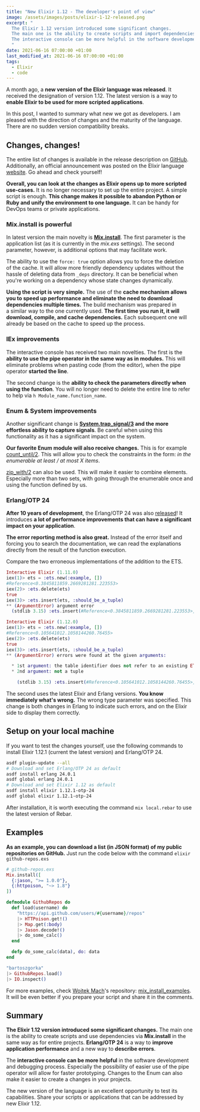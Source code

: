 ```yaml
---
title: "New Elixir 1.12 - The developer's point of view"
image: /assets/images/posts/elixir-1-12-released.png
excerpt: "
  The Elixir 1.12 version introduced some significant changes.
  The main one is the ability to create scripts and import dependencies via Mix.install.
  The interactive console can be more helpful in the software development, prototyping and debugging processes.
  "
date: 2021-06-16 07:00:00 +01:00
last_modified_at: 2021-06-16 07:00:00 +01:00
tags:
  - Elixir
  - code
---
```


  A month ago, a **new version of the Elixir language was released**.
  It received the designation of version 1.12.
  The latest version is a way to **enable Elixir to be used for more scripted applications**.

  In this post, I wanted to summary what new we got as developers.
  I am pleased with the direction of changes and the maturity of the language.
  There are no sudden version compatibility breaks.

## Changes, changes!

  The entire list of changes is available in the release description on [GitHub](https://github.com/elixir-lang/elixir/releases/tag/v1.12.0).
  Additionally, an official announcement was posted on the Elixir language [website](https://elixir-lang.org/blog/2021/05/19/elixir-v1-12-0-released/).
  Go ahead and check yourself!

  **Overall, you can look at the changes as Elixir opens up to more scripted use-cases.**
  It is no longer necessary to set up the entire project.
  A simple script is enough.
  **This change makes it possible to abandon Python or Ruby and unify the environment to one language.**
  It can be handy for DevOps teams or private applications.

### Mix.install is powerful

  In latest version the main novelty is **[Mix.install](https://hexdocs.pm/mix/1.12/Mix.html#install/2)**.
  The first parameter is the application list (as it is currently in the *mix.exs* settings).
  The second parameter, however, is additional options that may facilitate work.

  The ability to use the `force: true` option allows you to force the deletion of the cache.
  It will allow more friendly dependency updates without the hassle of deleting data from `_deps` directory.
  It can be beneficial when you're working on a dependency whose state changes dynamically.

  **Using the script is very simple.**
  The use of the **cache mechanism allows you to speed up performance and eliminate the need to download dependencies multiple times.**
  The build mechanism was prepared in a similar way to the one currently used.
  **The first time you run it, it will download, compile, and cache dependencies.**
  Each subsequent one will already be based on the cache to speed up the process.

### IEx improvements

  The interactive console has received two main novelties.
  The first is the **ability to use the pipe operator in the same way as in modules.**
  This will eliminate problems when pasting code (from the editor), when the pipe operator **started the line**.

  The second change is the **ability to check the parameters directly when using the function**.
  You will no longer need to delete the entire line to refer to help via `h Module_name.function_name`.

### Enum & System improvements

  Another significant change is **[System.trap_signal/3](https://hexdocs.pm/elixir/1.12/System.html#trap_signal/3) and the more effortless ability to capture signals**.
  Be careful when using this functionality as it has a significant impact on the system.

  **Our favorite Enum module will also receive changes.**
  This is for example [count_until/2](https://hexdocs.pm/elixir/1.12/Enum.html#count_until/2).
  This will allow you to check the constraints in the form: *in the enumerable at least / at most X items*.

  [zip_with/2](https://hexdocs.pm/elixir/1.12/Enum.html#zip_with/2) can also be used.
  This will make it easier to combine elements.
  Especially more than two sets, with going through the enumerable once and using the function defined by us.

### Erlang/OTP 24

  **After 10 years of development**, the Erlang/OTP 24 was also [released](https://blog.erlang.org/My-OTP-24-Highlights/)!
  It introduces **a lot of performance improvements that can have a significant impact on your application**.

  **The error reporting method is also great.**
  Instead of the error itself and forcing you to search the documentation, we can read the explanations directly from the result of the function execution.

  Compare the two erroneous implementations of the addition to the ETS.

  ```elixir
  Interactive Elixir (1.11.0)
  iex(1)> ets = :ets.new(:example, [])
  #Reference<0.3845811859.2669281281.223553>
  iex(2)> :ets.delete(ets)
  true
  iex(3)> :ets.insert(ets, :should_be_a_tuple)
  ** (ArgumentError) argument error
    (stdlib 3.15) :ets.insert(#Reference<0.3845811859.2669281281.223553>, :should_be_a_tuple)
  ```


  ```elixir
  Interactive Elixir (1.12.0)
  iex(1)> ets = :ets.new(:example, [])
  #Reference<0.105641012.1058144260.76455>
  iex(2)> :ets.delete(ets)
  true
  iex(3)> :ets.insert(ets, :should_be_a_tuple)
  ** (ArgumentError) errors were found at the given arguments:

    * 1st argument: the table identifier does not refer to an existing ETS table
    * 2nd argument: not a tuple

      (stdlib 3.15) :ets.insert(#Reference<0.105641012.1058144260.76455>, :should_be_a_tuple)
  ```

  The second uses the latest Elixir and Erlang versions.
  **You know immediately what's wrong.**
  The wrong type parameter was specified.
  This change is both changes in Erlang to indicate such errors, and on the Elixir side to display them correctly.

## Setup on your local machine

  If you want to test the changes yourself, use the following commands to install Elixir 1.12.1 (current the latest version) and Erlang/OTP 24.

  ```bash
  asdf plugin-update --all
  # Download and set Erlang/OTP 24 as default
  asdf install erlang 24.0.1
  asdf global erlang 24.0.1
  # Download and set Elixir 1.12 as default
  asdf install elixir 1.12.1-otp-24
  asdf global elixir 1.12.1-otp-24
  ```

  After installation, it is worth executing the command `mix local.rebar` to use the latest version of Rebar.

## Examples

  **As an example, you can download a list (in JSON format) of my public repositories on GitHub.**
  Just run the code below with the command `elixir github-repos.exs`

  ```elixir
  # github-repos.exs
  Mix.install([
    {:jason, ">= 1.0.0"},
    {:httpoison, "~> 1.8"}
  ])

  defmodule GithubRepos do
    def load(username) do
      "https://api.github.com/users/#{username}/repos"
      |> HTTPoison.get!()
      |> Map.get(:body)
      |> Jason.decode!()
      |> do_some_calc()
    end

    defp do_some_calc(data), do: data
  end

  "bartoszgorka"
  |> GithubRepos.load()
  |> IO.inspect()
  ```

  For more examples, check [Wojtek Mach](https://github.com/wojtekmach)'s repository: [mix_install_examples](https://github.com/wojtekmach/mix_install_examples).
  It will be even better if you prepare your script and share it in the comments.

## Summary

  **The Elixir 1.12 version introduced some significant changes.**
  The main one is the ability to create scripts and use dependencies via **Mix.install** in the same way as for entire projects.
  **Erlang/OTP 24** is a way to **improve application performance** and a new way to **describe errors**.

  The **interactive console can be more helpful** in the software development and debugging process.
  Especially the possibility of easier use of the pipe operator will allow for faster prototyping.
  Changes to the Enum can also make it easier to create a changes in your projects.

  The new version of the language is an excellent opportunity to test its capabilities.
  Share your scripts or applications that can be addressed by new Elixir 1.12.

